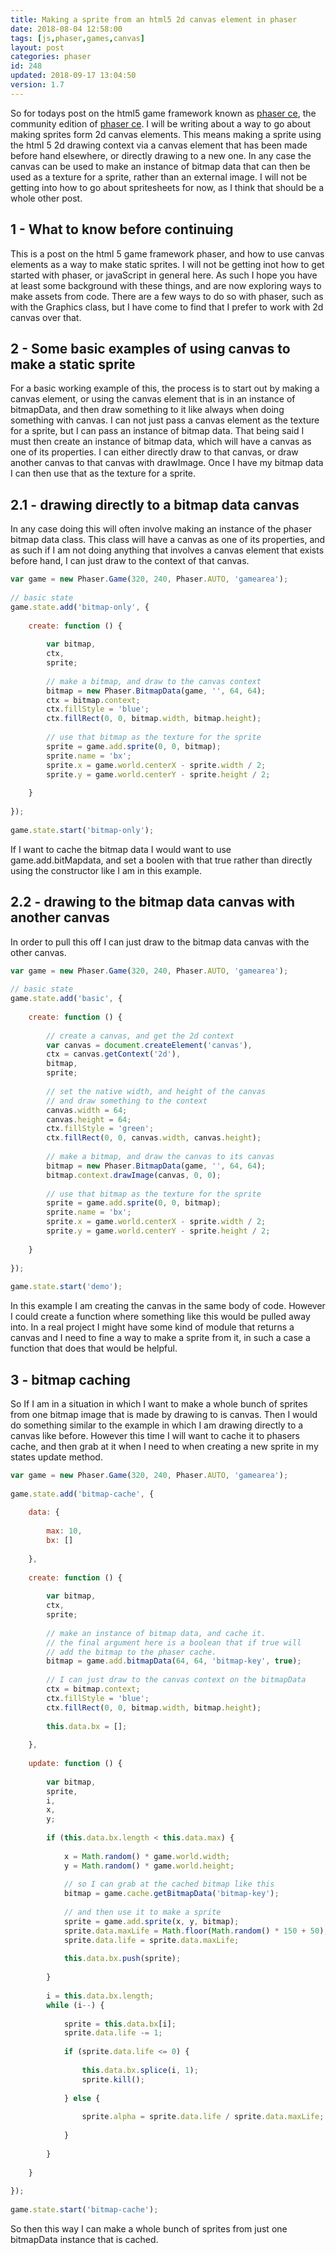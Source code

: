 ```yaml
---
title: Making a sprite from an html5 2d canvas element in phaser
date: 2018-08-04 12:58:00
tags: [js,phaser,games,canvas]
layout: post
categories: phaser
id: 248
updated: 2018-09-17 13:04:50
version: 1.7
---
```


So for todays post on the html5 game framework known as [phaser ce](https://photonstorm.github.io/phaser-ce/), the community edition of [phaser ce](http://phaser.io/). I will be writing about a way to go about making sprites form 2d canvas elements. This means making a sprite using the html 5 2d drawing context via a canvas element that has been made before hand elsewhere, or directly drawing to a new one. In any case the canvas can be used to make an instance of bitmap data that can then be used as a texture for a sprite, rather than an external image. I will not be getting into how to go about spritesheets for now, as I think that should be a whole other post.

<!-- more -->

## 1 - What to know before continuing

This is a post on the html 5 game framework phaser, and how to use canvas elements as a way to make static sprites. I will not be getting inot how to get started with phaser, or javaScript in general here. As such I hope you have at least some background with these things, and are now exploring ways to make assets from code. There are a few ways to do so with phaser, such as with the Graphics class, but I have come to find that I prefer to work with 2d canvas over that.

## 2 - Some basic examples of using canvas to make a static sprite

For a basic working example of this, the process is to start out by making a canvas element, or using the canvas element that is in an instance of bitmapData, and then draw something to it like always when doing something with canvas. I can not just pass a canvas element as the texture for a sprite, but I can pass an instance of bitmap data. That being said I must then create an instance of bitmap data, which will have a canvas as one of its properties. I can either directly draw to that canvas, or draw another canvas to that canvas with drawImage. Once I have my bitmap data I can then use that as the texture for a sprite.

## 2.1 - drawing directly to a bitmap data canvas

In any case doing this will often involve making an instance of the phaser bitmap data class. This class will have a canvas as one of its properties, and as such if I am not doing anything that involves a canvas element that exists before hand, I can just draw to the context of that canvas.

```js
var game = new Phaser.Game(320, 240, Phaser.AUTO, 'gamearea');
 
// basic state
game.state.add('bitmap-only', {
 
    create: function () {
 
        var bitmap,
        ctx,
        sprite;
 
        // make a bitmap, and draw to the canvas context
        bitmap = new Phaser.BitmapData(game, '', 64, 64);
        ctx = bitmap.context;
        ctx.fillStyle = 'blue';
        ctx.fillRect(0, 0, bitmap.width, bitmap.height);
 
        // use that bitmap as the texture for the sprite
        sprite = game.add.sprite(0, 0, bitmap);
        sprite.name = 'bx';
        sprite.x = game.world.centerX - sprite.width / 2;
        sprite.y = game.world.centerY - sprite.height / 2;
 
    }
 
});
 
game.state.start('bitmap-only');
```

If I want to cache the bitmap data I would want to use game.add.bitMapdata, and set a boolen with that true rather than directly using the constructor like I am in this example.

## 2.2 - drawing to the bitmap data canvas with another canvas

In order to pull this off I can just draw to the bitmap data canvas with the other canvas.

```js
var game = new Phaser.Game(320, 240, Phaser.AUTO, 'gamearea');
 
// basic state
game.state.add('basic', {
 
    create: function () {
 
        // create a canvas, and get the 2d context
        var canvas = document.createElement('canvas'),
        ctx = canvas.getContext('2d'),
        bitmap,
        sprite;
 
        // set the native width, and height of the canvas
        // and draw something to the context
        canvas.width = 64;
        canvas.height = 64;
        ctx.fillStyle = 'green';
        ctx.fillRect(0, 0, canvas.width, canvas.height);
 
        // make a bitmap, and draw the canvas to its canvas
        bitmap = new Phaser.BitmapData(game, '', 64, 64);
        bitmap.context.drawImage(canvas, 0, 0);
 
        // use that bitmap as the texture for the sprite
        sprite = game.add.sprite(0, 0, bitmap);
        sprite.name = 'bx';
        sprite.x = game.world.centerX - sprite.width / 2;
        sprite.y = game.world.centerY - sprite.height / 2;
 
    }
 
});
 
game.state.start('demo');
```

In this example I am creating the canvas in the same body of code. However I could create a function where something like this would be pulled away into. In a real project I might have some kind of module that returns a canvas and I need to fine a way to make a sprite from it, in such a case a function that does that would be helpful.

## 3 - bitmap caching

So If I am in a situation in which I want to make a whole bunch of sprites from one bitmap image that is made by drawing to is canvas. Then I would do something similar to the example in which I am drawing directly to a canvas like before. However this time I will want to cache it to phasers cache, and then grab at it when I need to when creating a new sprite in my states update method.

```js
var game = new Phaser.Game(320, 240, Phaser.AUTO, 'gamearea');
 
game.state.add('bitmap-cache', {
 
    data: {
 
        max: 10,
        bx: []
 
    },
 
    create: function () {
 
        var bitmap,
        ctx,
        sprite;
 
        // make an instance of bitmap data, and cache it.
        // the final argument here is a boolean that if true will
        // add the bitmap to the phaser cache.
        bitmap = game.add.bitmapData(64, 64, 'bitmap-key', true);
 
        // I can just draw to the canvas context on the bitmapData
        ctx = bitmap.context;
        ctx.fillStyle = 'blue';
        ctx.fillRect(0, 0, bitmap.width, bitmap.height);
 
        this.data.bx = [];
 
    },
 
    update: function () {
 
        var bitmap,
        sprite,
        i,
        x,
        y;
 
        if (this.data.bx.length < this.data.max) {
 
            x = Math.random() * game.world.width;
            y = Math.random() * game.world.height;
 
            // so I can grab at the cached bitmap like this
            bitmap = game.cache.getBitmapData('bitmap-key');
 
            // and then use it to make a sprite
            sprite = game.add.sprite(x, y, bitmap);
            sprite.data.maxLife = Math.floor(Math.random() * 150 + 50);
            sprite.data.life = sprite.data.maxLife;
 
            this.data.bx.push(sprite);
 
        }
 
        i = this.data.bx.length;
        while (i--) {
 
            sprite = this.data.bx[i];
            sprite.data.life -= 1;
 
            if (sprite.data.life <= 0) {
 
                this.data.bx.splice(i, 1);
                sprite.kill();
 
            } else {
 
                sprite.alpha = sprite.data.life / sprite.data.maxLife;
 
            }
 
        }
 
    }
 
});
 
game.state.start('bitmap-cache');
```

So then this way I can make a whole bunch of sprites from just one bitmapData instance that is cached.